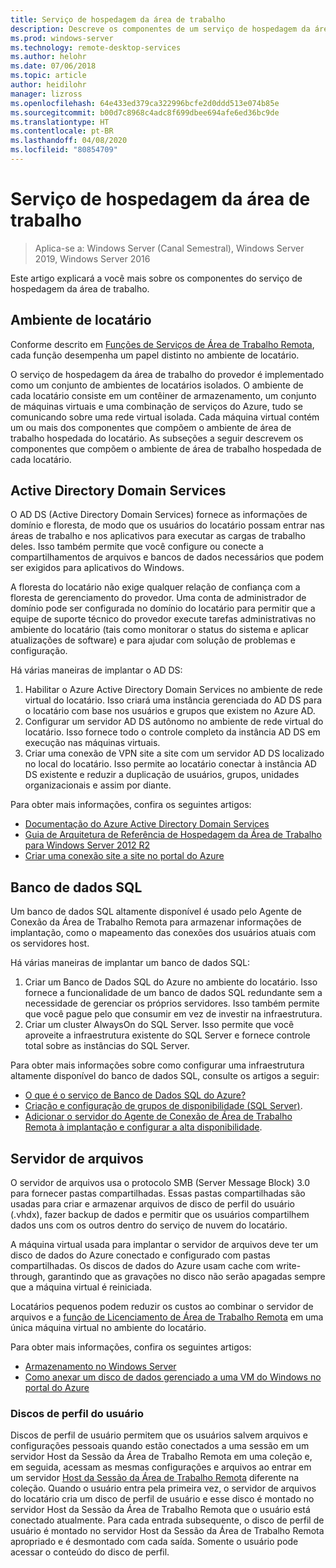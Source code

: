 ```yaml
---
title: Serviço de hospedagem da área de trabalho
description: Descreve os componentes de um serviço de hospedagem da área de trabalho.
ms.prod: windows-server
ms.technology: remote-desktop-services
ms.author: helohr
ms.date: 07/06/2018
ms.topic: article
author: heidilohr
manager: lizross
ms.openlocfilehash: 64e433ed379ca322996bcfe2d0ddd513e074b85e
ms.sourcegitcommit: b00d7c8968c4adc8f699dbee694afe6ed36bc9de
ms.translationtype: HT
ms.contentlocale: pt-BR
ms.lasthandoff: 04/08/2020
ms.locfileid: "80854709"
---
```

# <a name="desktop-hosting-service"></a>Serviço de hospedagem da área de trabalho

>Aplica-se a: Windows Server (Canal Semestral), Windows Server 2019, Windows Server 2016

Este artigo explicará a você mais sobre os componentes do serviço de hospedagem da área de trabalho.

## <a name="tenant-environment"></a>Ambiente de locatário

Conforme descrito em [Funções de Serviços de Área de Trabalho Remota](rds-roles.md), cada função desempenha um papel distinto no ambiente de locatário.

O serviço de hospedagem da área de trabalho do provedor é implementado como um conjunto de ambientes de locatários isolados. O ambiente de cada locatário consiste em um contêiner de armazenamento, um conjunto de máquinas virtuais e uma combinação de serviços do Azure, tudo se comunicando sobre uma rede virtual isolada. Cada máquina virtual contém um ou mais dos componentes que compõem o ambiente de área de trabalho hospedada do locatário. As subseções a seguir descrevem os componentes que compõem o ambiente de área de trabalho hospedada de cada locatário.

## <a name="active-directory-domain-services"></a>Active Directory Domain Services

O AD DS (Active Directory Domain Services) fornece as informações de domínio e floresta, de modo que os usuários do locatário possam entrar nas áreas de trabalho e nos aplicativos para executar as cargas de trabalho deles. Isso também permite que você configure ou conecte a compartilhamentos de arquivos e bancos de dados necessários que podem ser exigidos para aplicativos do Windows.

A floresta do locatário não exige qualquer relação de confiança com a floresta de gerenciamento do provedor. Uma conta de administrador de domínio pode ser configurada no domínio do locatário para permitir que a equipe de suporte técnico do provedor execute tarefas administrativas no ambiente do locatário (tais como monitorar o status do sistema e aplicar atualizações de software) e para ajudar com solução de problemas e configuração.

Há várias maneiras de implantar o AD DS:

1. Habilitar o Azure Active Directory Domain Services no ambiente de rede virtual do locatário. Isso criará uma instância gerenciada do AD DS para o locatário com base nos usuários e grupos que existem no Azure AD.
2. Configurar um servidor AD DS autônomo no ambiente de rede virtual do locatário. Isso fornece todo o controle completo da instância AD DS em execução nas máquinas virtuais.
3. Criar uma conexão de VPN site a site com um servidor AD DS localizado no local do locatário. Isso permite ao locatário conectar à instância AD DS existente e reduzir a duplicação de usuários, grupos, unidades organizacionais e assim por diante.

Para obter mais informações, confira os seguintes artigos:

* [Documentação do Azure Active Directory Domain Services](https://docs.microsoft.com/azure/active-directory-domain-services/)
* [Guia de Arquitetura de Referência de Hospedagem da Área de Trabalho para Windows Server 2012 R2](https://docs.microsoft.com/azure/vpn-gateway/vpn-gateway-howto-site-to-site-resource-manager-portal)
* [Criar uma conexão site a site no portal do Azure](https://docs.microsoft.com/azure/vpn-gateway/vpn-gateway-howto-site-to-site-resource-manager-portal)

## <a name="sql-database"></a>Banco de dados SQL

Um banco de dados SQL altamente disponível é usado pelo Agente de Conexão da Área de Trabalho Remota para armazenar informações de implantação, como o mapeamento das conexões dos usuários atuais com os servidores host.

Há várias maneiras de implantar um banco de dados SQL:

1. Criar um Banco de Dados SQL do Azure no ambiente do locatário. Isso fornece a funcionalidade de um banco de dados SQL redundante sem a necessidade de gerenciar os próprios servidores. Isso também permite que você pague pelo que consumir em vez de investir na infraestrutura.
2. Criar um cluster AlwaysOn do SQL Server. Isso permite que você aproveite a infraestrutura existente do SQL Server e fornece controle total sobre as instâncias do SQL Server.

Para obter mais informações sobre como configurar uma infraestrutura altamente disponível do banco de dados SQL, consulte os artigos a seguir:

* [O que é o serviço de Banco de Dados SQL do Azure?](https://docs.microsoft.com/azure/sql-database/sql-database-technical-overview)
* [Criação e configuração de grupos de disponibilidade (SQL Server)](https://docs.microsoft.com/sql/database-engine/availability-groups/windows/creation-and-configuration-of-availability-groups-sql-server?view=sql-server-2017).
* [Adicionar o servidor do Agente de Conexão de Área de Trabalho Remota à implantação e configurar a alta disponibilidade](rds-connection-broker-cluster.md).

## <a name="file-server"></a>Servidor de arquivos

O servidor de arquivos usa o protocolo SMB (Server Message Block) 3.0 para fornecer pastas compartilhadas. Essas pastas compartilhadas são usadas para criar e armazenar arquivos de disco de perfil do usuário (.vhdx), fazer backup de dados e permitir que os usuários compartilhem dados uns com os outros dentro do serviço de nuvem do locatário.

A máquina virtual usada para implantar o servidor de arquivos deve ter um disco de dados do Azure conectado e configurado com pastas compartilhadas. Os discos de dados do Azure usam cache com write-through, garantindo que as gravações no disco não serão apagadas sempre que a máquina virtual é reiniciada.

Locatários pequenos podem reduzir os custos ao combinar o servidor de arquivos e a [função de Licenciamento de Área de Trabalho Remota](rds-roles.md#remote-desktop-licensing) em uma única máquina virtual no ambiente do locatário.

Para obter mais informações, confira os seguintes artigos:

* [Armazenamento no Windows Server](../../storage/storage.md)
* [Como anexar um disco de dados gerenciado a uma VM do Windows no portal do Azure](https://docs.microsoft.com/azure/virtual-machines/windows/attach-managed-disk-portal?toc=%2Fazure%2Fvirtual-machines%2Fwindows%2Fclassic%2Ftoc.json)

### <a name="user-profile-disks"></a>Discos de perfil do usuário

Discos de perfil de usuário permitem que os usuários salvem arquivos e configurações pessoais quando estão conectados a uma sessão em um servidor Host da Sessão da Área de Trabalho Remota em uma coleção e, em seguida, acessam as mesmas configurações e arquivos ao entrar em um servidor [Host da Sessão da Área de Trabalho Remota](rds-roles.md#remote-desktop-session-host) diferente na coleção. Quando o usuário entra pela primeira vez, o servidor de arquivos do locatário cria um disco de perfil de usuário e esse disco é montado no servidor Host da Sessão da Área de Trabalho Remota que o usuário está conectado atualmente. Para cada entrada subsequente, o disco de perfil de usuário é montado no servidor Host da Sessão da Área de Trabalho Remota apropriado e é desmontado com cada saída. Somente o usuário pode acessar o conteúdo do disco de perfil.